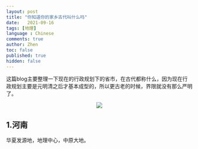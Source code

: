 ```yaml
---
layout: post
title: "你知道你的家乡古代叫什么吗"
date:   2021-09-16
tags: [地理]
language : Chinese
comments: true
author: Zhen
toc: false
published: true
hidden: false
---
```

这篇blog主要整理一下现在的行政规划下的省市，在古代都称什么，因为现在行政规划主要是元明清之后才基本成型的，所以更古老的时候，界限就没有那么严明了。

<p align="center"> <img src="{{ site.imageurl }}/行政规划.png"> </p> 

## 1.河南
华夏发源地，地理中心，中原大地。
<!--stackedit_data:
eyJoaXN0b3J5IjpbMzUyNzk0MTQwLC0xMDE2NjI0MzMsLTc3Nz
U4OTcyLC02MTM3ODAyNjksLTEwMzcxNTIxNzZdfQ==
-->